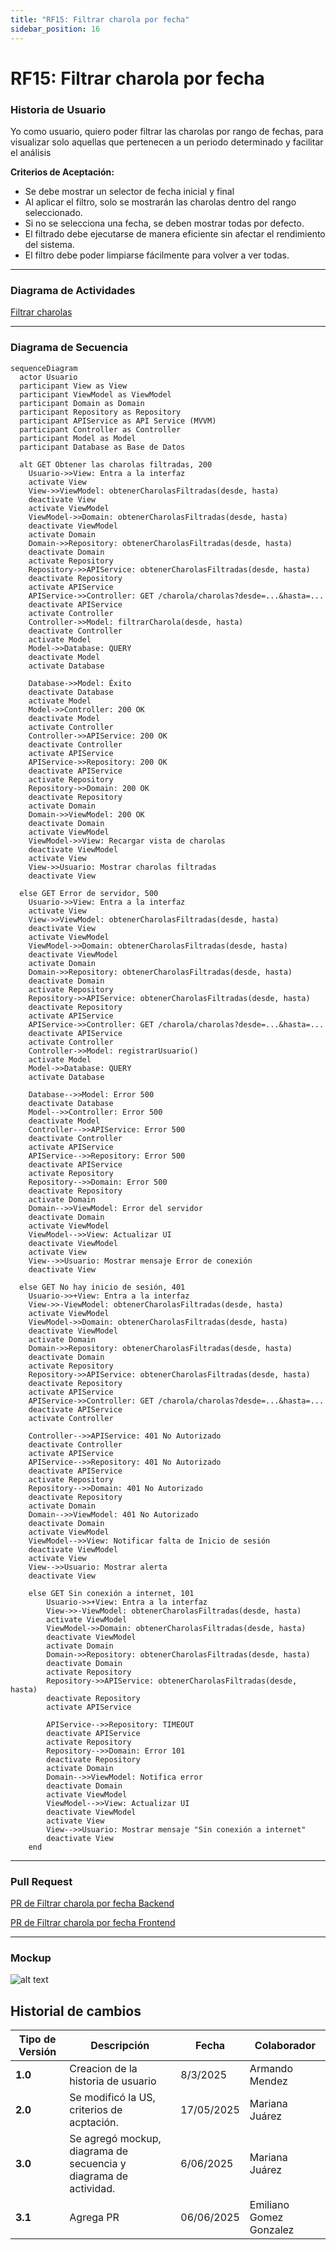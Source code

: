 ```yaml
---
title: "RF15: Filtrar charola por fecha"
sidebar_position: 16
---
```


# RF15: Filtrar charola por fecha

### Historia de Usuario

Yo como usuario, quiero poder filtrar las charolas por rango de fechas, para visualizar solo aquellas que pertenecen a un periodo determinado y facilitar el análisis

**Criterios de Aceptación:**

- Se debe mostrar un selector de fecha inicial y final
- Al aplicar el filtro, solo se mostrarán las charolas dentro del rango seleccionado.
- Si no se selecciona una fecha, se deben mostrar todas por defecto.
- El filtrado debe ejecutarse de manera eficiente sin afectar el rendimiento del sistema.
- El filtro debe poder limpiarse fácilmente para volver a ver todas.

---

### Diagrama de Actividades

<a href="https://drive.google.com/file/d/1nrSQ-8GnPNeflYgQqckkyoSgE_YmDGht/view?usp=share_link" target="_blank" rel="noopener noreferrer">Filtrar charolas</a>

---

### Diagrama de Secuencia

```mermaid
sequenceDiagram
  actor Usuario
  participant View as View
  participant ViewModel as ViewModel
  participant Domain as Domain
  participant Repository as Repository
  participant APIService as API Service (MVVM)
  participant Controller as Controller
  participant Model as Model
  participant Database as Base de Datos

  alt GET Obtener las charolas filtradas, 200
    Usuario->>View: Entra a la interfaz
    activate View
    View->>ViewModel: obtenerCharolasFiltradas(desde, hasta)
    deactivate View
    activate ViewModel
    ViewModel->>Domain: obtenerCharolasFiltradas(desde, hasta)
    deactivate ViewModel
    activate Domain
    Domain->>Repository: obtenerCharolasFiltradas(desde, hasta)
    deactivate Domain
    activate Repository
    Repository->>APIService: obtenerCharolasFiltradas(desde, hasta)
    deactivate Repository
    activate APIService
    APIService->>Controller: GET /charola/charolas?desde=...&hasta=...
    deactivate APIService
    activate Controller
    Controller->>Model: filtrarCharola(desde, hasta)
    deactivate Controller
    activate Model
    Model->>Database: QUERY
    deactivate Model
    activate Database

    Database->>Model: Éxito
    deactivate Database
    activate Model
    Model->>Controller: 200 OK
    deactivate Model
    activate Controller
    Controller->>APIService: 200 OK
    deactivate Controller
    activate APIService
    APIService->>Repository: 200 OK
    deactivate APIService
    activate Repository
    Repository->>Domain: 200 OK
    deactivate Repository
    activate Domain
    Domain->>ViewModel: 200 OK
    deactivate Domain
    activate ViewModel
    ViewModel->>View: Recargar vista de charolas
    deactivate ViewModel
    activate View
    View->>Usuario: Mostrar charolas filtradas
    deactivate View

  else GET Error de servidor, 500
    Usuario->>View: Entra a la interfaz
    activate View
    View->>ViewModel: obtenerCharolasFiltradas(desde, hasta)
    deactivate View
    activate ViewModel
    ViewModel->>Domain: obtenerCharolasFiltradas(desde, hasta)
    deactivate ViewModel
    activate Domain
    Domain->>Repository: obtenerCharolasFiltradas(desde, hasta)
    deactivate Domain
    activate Repository
    Repository->>APIService: obtenerCharolasFiltradas(desde, hasta)
    deactivate Repository
    activate APIService
    APIService->>Controller: GET /charola/charolas?desde=...&hasta=...
    deactivate APIService
    activate Controller
    Controller->>Model: registrarUsuario()
    activate Model
    Model->>Database: QUERY
    activate Database

    Database-->>Model: Error 500
    deactivate Database
    Model-->>Controller: Error 500
    deactivate Model
    Controller-->>APIService: Error 500
    deactivate Controller
    activate APIService
    APIService-->>Repository: Error 500
    deactivate APIService
    activate Repository
    Repository-->>Domain: Error 500
    deactivate Repository
    activate Domain
    Domain-->>ViewModel: Error del servidor
    deactivate Domain
    activate ViewModel
    ViewModel-->>View: Actualizar UI
    deactivate ViewModel
    activate View
    View-->>Usuario: Mostrar mensaje Error de conexión
    deactivate View

  else GET No hay inicio de sesión, 401
    Usuario->>+View: Entra a la interfaz
    View->>-ViewModel: obtenerCharolasFiltradas(desde, hasta)
    activate ViewModel
    ViewModel->>Domain: obtenerCharolasFiltradas(desde, hasta)
    deactivate ViewModel
    activate Domain
    Domain->>Repository: obtenerCharolasFiltradas(desde, hasta)
    deactivate Domain
    activate Repository
    Repository->>APIService: obtenerCharolasFiltradas(desde, hasta)
    deactivate Repository
    activate APIService
    APIService->>Controller: GET /charola/charolas?desde=...&hasta=...
    deactivate APIService
    activate Controller

    Controller-->>APIService: 401 No Autorizado
    deactivate Controller
    activate APIService
    APIService-->>Repository: 401 No Autorizado
    deactivate APIService
    activate Repository
    Repository-->>Domain: 401 No Autorizado
    deactivate Repository
    activate Domain
    Domain-->>ViewModel: 401 No Autorizado
    deactivate Domain
    activate ViewModel
    ViewModel-->>View: Notificar falta de Inicio de sesión
    deactivate ViewModel
    activate View
    View-->>Usuario: Mostrar alerta
    deactivate View

    else GET Sin conexión a internet, 101
        Usuario->>+View: Entra a la interfaz
        View->>-ViewModel: obtenerCharolasFiltradas(desde, hasta)
        activate ViewModel
        ViewModel->>Domain: obtenerCharolasFiltradas(desde, hasta)
        deactivate ViewModel
        activate Domain
        Domain->>Repository: obtenerCharolasFiltradas(desde, hasta)
        deactivate Domain
        activate Repository
        Repository->>APIService: obtenerCharolasFiltradas(desde, hasta)
        deactivate Repository
        activate APIService

        APIService-->>Repository: TIMEOUT
        deactivate APIService
        activate Repository
        Repository-->>Domain: Error 101
        deactivate Repository
        activate Domain
        Domain-->>ViewModel: Notifica error
        deactivate Domain
        activate ViewModel
        ViewModel-->>View: Actualizar UI
        deactivate ViewModel
        activate View
        View-->>Usuario: Mostrar mensaje "Sin conexión a internet"
        deactivate View
    end
```

---

### Pull Request

<a href="https://github.com/CodeAnd-Co/TECH-NEBRIOS-BACKEND/pull/62" target="_blank" rel="noopener noreferrer"> PR de Filtrar charola por fecha Backend</a>

<a href="https://github.com/CodeAnd-Co/TECH-NEBRIOS-FLUTTER/pull/102" target="_blank" rel="noopener noreferrer"> PR de Filtrar charola por fecha Frontend</a>

---

### Mockup

![alt text](img/mockupRF15.png)

## Historial de cambios

| **Tipo de Versión** | **Descripción**                                                  | **Fecha**  | **Colaborador**         |
| ------------------- | ---------------------------------------------------------------- | ---------- | ----------------------- |
| **1.0**             | Creacion de la historia de usuario                               | 8/3/2025   | Armando Mendez          |
| **2.0**             | Se modificó la US, criterios de acptación.                       | 17/05/2025 | Mariana Juárez          |
| **3.0**             | Se agregó mockup, diagrama de secuencia y diagrama de actividad. | 6/06/2025  | Mariana Juárez          |
| **3.1**             | Agrega PR                                                        | 06/06/2025 | Emiliano Gomez Gonzalez |
